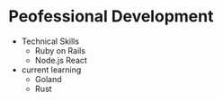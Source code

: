 # Peofessional Development

- Technical Skills
  - Ruby on Rails
  - Node.js React
- current learning
  - Goland
  - Rust

